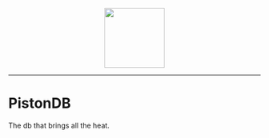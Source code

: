 <p align="center"><img src="https://user-images.githubusercontent.com/19860968/195957036-20f65ec2-c988-4528-9a5b-c7148f8a74d4.png" width="120"></p>
<hr />

# PistonDB
The db that brings all the heat.
